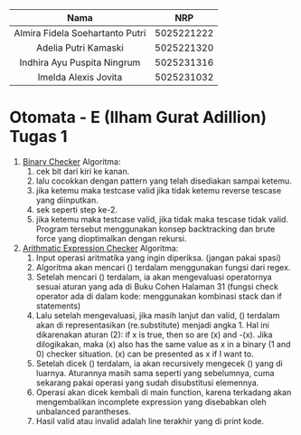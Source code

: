   | Nama                      | NRP        |
  |:-------------------------:|:----------:|
  | Almira Fidela Soehartanto Putri | 5025221222 |
  | Adelia Putri Kamaski        | 5025221320 |
  | Indhira Ayu Puspita Ningrum | 5025231316 |
  | Imelda Alexis Jovita  | 5025231032 |
  
  # Otomata - E (Ilham Gurat Adillion) Tugas 1

1. [Binary Checker](BinaryChecker.cpp)
   Algoritma:
   1. cek bit dari kiri ke kanan.
   2. lalu cocokkan dengan pattern yang telah disediakan sampai ketemu.
   3. jika ketemu maka testcase valid jika tidak ketemu reverse tescase yang diinputkan.
   4. sek seperti step ke-2.
   5. jika ketemu maka testcase valid, jika tidak maka tescase tidak valid.
  Program tersebut menggunakan konsep backtracking dan brute force yang dioptimalkan dengan rekursi.
2. [Arithmatic Expression Checker](ARITHMETIC.PY)
   Algoritma:
   1. Input operasi aritmatika yang ingin diperiksa. (jangan pakai spasi)
   2. Algoritma akan mencari () terdalam menggunakan fungsi dari regex.
   3. Setelah mencari () terdalam, ia akan mengevaluasi operatornya sesuai aturan yang ada di Buku Cohen Halaman 31 (fungsi check operator ada di dalam kode: menggunakan kombinasi stack dan if statements)
   4. Lalu setelah mengevaluasi, jika masih lanjut dan valid, () terdalam akan di representasikan (re.substitute) menjadi angka 1. Hal ini dikarenakan aturan (2): if x is true, then so are (x) and -(x).
      Jika dilogikakan, maka (x) also has the same value as x in a binary (1 and 0) checker situation. (x) can be presented as x if I want to. 
   6. Setelah dicek () terdalam, ia akan recursively mengecek () yang di luarnya. Aturannya masih sama seperti yang sebelumnya, cuma sekarang pakai operasi yang sudah disubstitusi elemennya.
   7. Operasi akan dicek kembali di main function, karena terkadang akan mengembalikan incomplete expression yang disebabkan oleh unbalanced parantheses.
   8. Hasil valid atau invalid adalah line terakhir yang di print kode.
